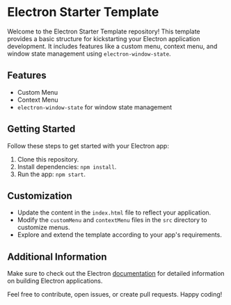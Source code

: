 # Electron Starter Template

Welcome to the Electron Starter Template repository! This template provides a basic structure for kickstarting your Electron application development. It includes features like a custom menu, context menu, and window state management using `electron-window-state`.

## Features

- Custom Menu
- Context Menu
- `electron-window-state` for window state management

## Getting Started

Follow these steps to get started with your Electron app:

1. Clone this repository.
2. Install dependencies: `npm install`.
3. Run the app: `npm start`.

## Customization

- Update the content in the `index.html` file to reflect your application.
- Modify the `customMenu` and `contextMenu` files in the `src` directory to customize menus.
- Explore and extend the template according to your app's requirements.

## Additional Information

Make sure to check out the Electron [documentation](https://www.electronjs.org/docs/latest) for detailed information on building Electron applications.

Feel free to contribute, open issues, or create pull requests. Happy coding!